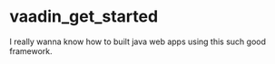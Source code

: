 # vaadin_get_started
I really wanna know how to built java web apps using this such good framework.
